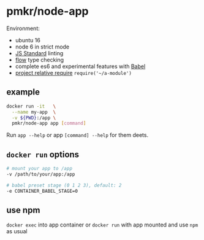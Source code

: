 # pmkr/node-app

Environment:
  - ubuntu 16
  - node 6 in strict mode
  - [JS Standard](http://standardjs.com/) linting
  - [flow](https://flowtype.org/) type checking
  - complete es6 and experimental features with [Babel](https://babeljs.io/)
  - [project relative require](https://github.com/m59peacemaker/babel-project-relative-import) `require('~/a-module')`

## example

```sh
docker run -it   \
  --name my-app  \
  -v ${PWD}:/app \
  pmkr/node-app app [command]
```

Run `app --help` or app `[command] --help` for them deets.

## `docker run` options

```sh
# mount your app to /app
-v /path/to/your/app:/app

# babel preset stage (0 1 2 3), default: 2
-e CONTAINER_BABEL_STAGE=0
```

## use npm

`docker exec` into app container or `docker run` with app mounted and use `npm` as usual
